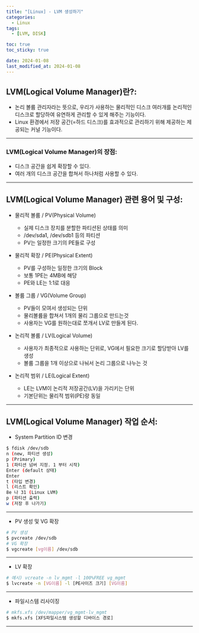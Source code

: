```yaml
---
title: "[Linux] - LVM 생성하기"
categories:
  - Linux
tags:
  - [LVM, DISK]

toc: true
toc_sticky: true

date: 2024-01-08
last_modified_at: 2024-01-08
---
```


## LVM(Logical Volume Manager)란?:
- 논리 볼륨 관리자라는 뜻으로, 우리가 사용하는 물리적인 디스크 여러개를 논리적인 디스크로 할당하여 유연하게 관리할 수 있게 해주는 기능이다.
- Linux 환경에서 저장 공간(=하드 디스크)를 효과적으로 관리하기 위해 제공하는 제공되는 커널 기능이다.

* * *

### LVM(Logical Volume Manager)의 장점:
- 디스크 공간을 쉽게 확장할 수 있다.
- 여러 개의 디스크 공간을 합쳐서 하나처럼 사용할 수 있다.

* * *

## LVM(Logical Volume Manager) 관련 용어 및 구성:
* 물리적 볼륨 / PV(Physical Volume)
  - 실제 디스크 장치를 분할한 파티션된 상태를 의미
  - /dev/sda1, /dev/sdb1 등의 파티션
  - PV는 일정한 크기의 PE들로 구성

* 물리적 확장 / PE(Physical Extent)
  - PV를 구성하는 일정한 크기의 Block
  - 보통 1PE는 4MB에 해당
  - PE와 LE는 1:1로 대응

* 볼륨 그룹 / VG(Volume Group)
  - PV들이 모여서 생성되는 단위
  - 물리볼륨을 합쳐서 1개의 물리 그룹으로 만드는것
  - 사용자는 VG를 원하는대로 쪼개서 LV로 만들게 된다.

* 논리적 볼륨 / LV(Logical Volume)
  - 사용자가 최종적으로 사용하는 단위로, VG에서 필요한 크기로 할당받아 LV를 생성
  - 볼륨 그룹을 1개 이상으로 나눠서 논리 그룹으로 나누는 것

* 논리적 범위 / LE(Logical Extent)
  - LE는 LVM이 논리적 저장공간(LV)을 가리키는 단위
  - 기본단위는 물리적 범위(PE)랑 동일

* * *

## LVM(Logical Volume Manager) 작업 순서:
- System Partition ID 변경
```bash
$ fdisk /dev/sdb
n (new, 파티션 생성)
p (Primary)
1 (파티션 넘버 지정. 1 부터 시작)
Enter (default 상태)
Enter
t (타입 변경)
l (리스트 확인)
8e 나 31 (Linux LVM)
p (파티션 출력)
w (저장 후 나가기)
```

* * *

- PV 생성 및 VG 확장
```bash
# PV 생성
$ pvcreate /dev/sdb
# VG 확장
$ vgcreate [vg이름] /dev/sdb
```

* * *

- LV 확장
```bash
# 예시) vcreate -n lv_mgmt -l 100%FREE vg_mgmt
$ lvcreate -n [VG이름] -l [PE사이즈 크기] [VG이름]
```

* * *

- 파일시스템 리사이징
```bash
# mkfs.xfs /dev/mapper/vg_mgmt-lv_mgmt
$ mkfs.xfs [XFS파일시스템 생성할 디바이스 경로]
```

* * *
